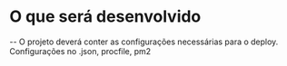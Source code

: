 # O que será desenvolvido

--
O projeto deverá conter as configurações necessárias para o deploy.
Configurações no .json, procfile, pm2




